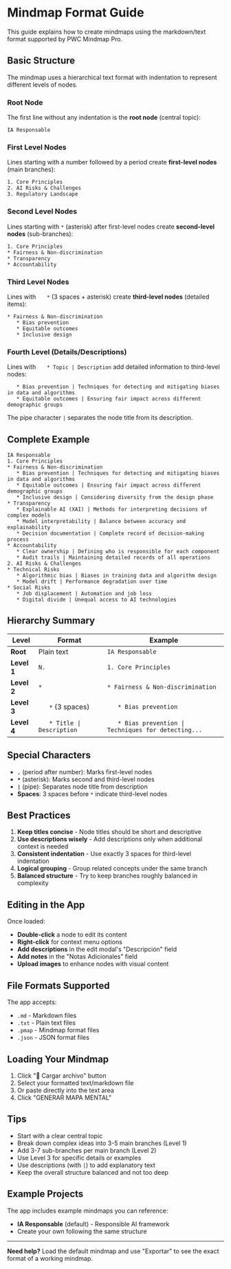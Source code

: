 # Mindmap Format Guide

This guide explains how to create mindmaps using the markdown/text format supported by PWC Mindmap Pro.

## Basic Structure

The mindmap uses a hierarchical text format with indentation to represent different levels of nodes.

### Root Node

The first line without any indentation is the **root node** (central topic):

```
IA Responsable
```

### First Level Nodes

Lines starting with a number followed by a period create **first-level nodes** (main branches):

```
1. Core Principles
2. AI Risks & Challenges
3. Regulatory Landscape
```

### Second Level Nodes

Lines starting with `*` (asterisk) after first-level nodes create **second-level nodes** (sub-branches):

```
1. Core Principles
* Fairness & Non-discrimination
* Transparency
* Accountability
```

### Third Level Nodes

Lines with `   *` (3 spaces + asterisk) create **third-level nodes** (detailed items):

```
* Fairness & Non-discrimination
   * Bias prevention
   * Equitable outcomes
   * Inclusive design
```

### Fourth Level (Details/Descriptions)

Lines with `   * Topic | Description` add detailed information to third-level nodes:

```
   * Bias prevention | Techniques for detecting and mitigating biases in data and algorithms
   * Equitable outcomes | Ensuring fair impact across different demographic groups
```

The pipe character `|` separates the node title from its description.

## Complete Example

```
IA Responsable
1. Core Principles
* Fairness & Non-discrimination
   * Bias prevention | Techniques for detecting and mitigating biases in data and algorithms
   * Equitable outcomes | Ensuring fair impact across different demographic groups
   * Inclusive design | Considering diversity from the design phase
* Transparency
   * Explainable AI (XAI) | Methods for interpreting decisions of complex models
   * Model interpretability | Balance between accuracy and explainability
   * Decision documentation | Complete record of decision-making process
* Accountability
   * Clear ownership | Defining who is responsible for each component
   * Audit trails | Maintaining detailed records of all operations
2. AI Risks & Challenges
* Technical Risks
   * Algorithmic bias | Biases in training data and algorithm design
   * Model drift | Performance degradation over time
* Social Risks
   * Job displacement | Automation and job loss
   * Digital divide | Unequal access to AI technologies
```

## Hierarchy Summary

| Level | Format | Example |
|-------|--------|---------|
| **Root** | Plain text | `IA Responsable` |
| **Level 1** | `N.` | `1. Core Principles` |
| **Level 2** | `*` | `* Fairness & Non-discrimination` |
| **Level 3** | `   *` (3 spaces) | `   * Bias prevention` |
| **Level 4** | `   * Title \| Description` | `   * Bias prevention \| Techniques for detecting...` |

## Special Characters

- **`.`** (period after number): Marks first-level nodes
- **`*`** (asterisk): Marks second and third-level nodes
- **`|`** (pipe): Separates node title from description
- **Spaces**: 3 spaces before `*` indicate third-level nodes

## Best Practices

1. **Keep titles concise** - Node titles should be short and descriptive
2. **Use descriptions wisely** - Add descriptions only when additional context is needed
3. **Consistent indentation** - Use exactly 3 spaces for third-level indentation
4. **Logical grouping** - Group related concepts under the same branch
5. **Balanced structure** - Try to keep branches roughly balanced in complexity

## Editing in the App

Once loaded:
- **Double-click** a node to edit its content
- **Right-click** for context menu options
- **Add descriptions** in the edit modal's "Descripción" field
- **Add notes** in the "Notas Adicionales" field
- **Upload images** to enhance nodes with visual content

## File Formats Supported

The app accepts:
- `.md` - Markdown files
- `.txt` - Plain text files
- `.pmap` - Mindmap format files
- `.json` - JSON format files

## Loading Your Mindmap

1. Click "📄 Cargar archivo" button
2. Select your formatted text/markdown file
3. Or paste directly into the text area
4. Click "GENERAR MAPA MENTAL"

## Tips

- Start with a clear central topic
- Break down complex ideas into 3-5 main branches (Level 1)
- Add 3-7 sub-branches per main branch (Level 2)
- Use Level 3 for specific details or examples
- Use descriptions (with `|`) to add explanatory text
- Keep the overall structure balanced and not too deep

## Example Projects

The app includes example mindmaps you can reference:
- **IA Responsable** (default) - Responsible AI framework
- Create your own following the same structure

---

**Need help?** Load the default mindmap and use "Exportar" to see the exact format of a working mindmap.
